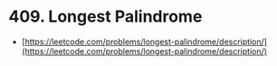 # 409. Longest Palindrome

- [https://leetcode.com/problems/longest-palindrome/description/](https://leetcode.com/problems/longest-palindrome/description/)
